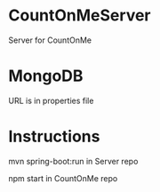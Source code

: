 # CountOnMeServer
Server for CountOnMe

# MongoDB
URL is in properties file

# Instructions
mvn spring-boot:run in Server repo

npm start in CountOnMe repo
